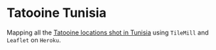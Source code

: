 Tatooine Tunisia
================

Mapping all the [Tatooine locations shot in
Tunisia](http://www.losapos.com/starwarstunisia) using `TileMill` and
`Leaflet` on `Heroku`.
